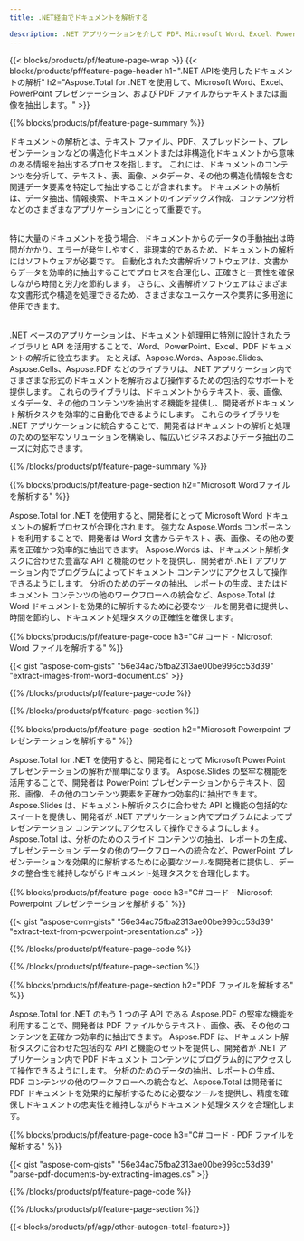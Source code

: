 ```yaml
---
title: .NET経由でドキュメントを解析する 

description: .NET アプリケーションを介して PDF、Microsoft Word、Excel、PowerPoint プレゼンテーションを解析します。 テキストや画像を簡単に抽出するための C# コードがリストされています。
---
```


{{< blocks/products/pf/feature-page-wrap >}}
{{< blocks/products/pf/feature-page-header h1=".NET APIを使用したドキュメントの解析" h2="Aspose.Total for .NET を使用して、Microsoft Word、Excel、PowerPoint プレゼンテーション、および PDF ファイルからテキストまたは画像を抽出します。" >}}

{{% blocks/products/pf/feature-page-summary %}}

ドキュメントの解析とは、テキスト ファイル、PDF、スプレッドシート、プレゼンテーションなどの構造化ドキュメントまたは非構造化ドキュメントから意味のある情報を抽出するプロセスを指します。 これには、ドキュメントのコンテンツを分析して、テキスト、表、画像、メタデータ、その他の構造化情報を含む関連データ要素を特定して抽出することが含まれます。 ドキュメントの解析は、データ抽出、情報検索、ドキュメントのインデックス作成、コンテンツ分析などのさまざまなアプリケーションにとって重要です。<br /><br />

特に大量のドキュメントを扱う場合、ドキュメントからのデータの手動抽出は時間がかかり、エラーが発生しやすく、非現実的であるため、ドキュメントの解析にはソフトウェアが必要です。 自動化された文書解析ソフトウェアは、文書からデータを効率的に抽出することでプロセスを合理化し、正確さと一貫性を確保しながら時間と労力を節約します。 さらに、文書解析ソフトウェアはさまざまな文書形式や構造を処理できるため、さまざまなユースケースや業界に多用途に使用できます。<br /><br />

.NET ベースのアプリケーションは、ドキュメント処理用に特別に設計されたライブラリと API を活用することで、Word、PowerPoint、Excel、PDF ドキュメントの解析に役立ちます。 たとえば、Aspose.Words、Aspose.Slides、Aspose.Cells、Aspose.PDF などのライブラリは、.NET アプリケーション内でさまざまな形式のドキュメントを解析および操作するための包括的なサポートを提供します。 これらのライブラリは、ドキュメントからテキスト、表、画像、メタデータ、その他のコンテンツを抽出する機能を提供し、開発者がドキュメント解析タスクを効率的に自動化できるようにします。 これらのライブラリを .NET アプリケーションに統合することで、開発者はドキュメントの解析と処理のための堅牢なソリューションを構築し、幅広いビジネスおよびデータ抽出のニーズに対応できます。

{{% /blocks/products/pf/feature-page-summary  %}}

{{% blocks/products/pf/feature-page-section  h2="Microsoft Wordファイルを解析する" %}}

Aspose.Total for .NET を使用すると、開発者にとって Microsoft Word ドキュメントの解析プロセスが合理化されます。 強力な Aspose.Words コンポーネントを利用することで、開発者は Word 文書からテキスト、表、画像、その他の要素を正確かつ効率的に抽出できます。 Aspose.Words は、ドキュメント解析タスクに合わせた豊富な API と機能のセットを提供し、開発者が .NET アプリケーション内でプログラムによってドキュメント コンテンツにアクセスして操作できるようにします。 分析のためのデータの抽出、レポートの生成、またはドキュメント コンテンツの他のワークフローへの統合など、Aspose.Total は Word ドキュメントを効果的に解析するために必要なツールを開発者に提供し、時間を節約し、ドキュメント処理タスクの正確性を確保します。

{{% blocks/products/pf/feature-page-code h3="C# コード - Microsoft Word ファイルを解析する" %}}

{{< gist "aspose-com-gists" "56e34ac75fba2313ae00be996cc53d39" "extract-images-from-word-document.cs" >}}

{{% /blocks/products/pf/feature-page-code  %}}

{{% /blocks/products/pf/feature-page-section %}}

{{% blocks/products/pf/feature-page-section  h2="Microsoft Powerpoint プレゼンテーションを解析する" %}}

Aspose.Total for .NET を使用すると、開発者にとって Microsoft PowerPoint プレゼンテーションの解析が簡単になります。 Aspose.Slides の堅牢な機能を活用することで、開発者は PowerPoint プレゼンテーションからテキスト、図形、画像、その他のコンテンツ要素を正確かつ効率的に抽出できます。 Aspose.Slides は、ドキュメント解析タスクに合わせた API と機能の包括的なスイートを提供し、開発者が .NET アプリケーション内でプログラムによってプレゼンテーション コンテンツにアクセスして操作できるようにします。 Aspose.Total は、分析のためのスライド コンテンツの抽出、レポートの生成、プレゼンテーション データの他のワークフローへの統合など、PowerPoint プレゼンテーションを効果的に解析するために必要なツールを開発者に提供し、データの整合性を維持しながらドキュメント処理タスクを合理化します。

{{% blocks/products/pf/feature-page-code h3="C# コード - Microsoft Powerpoint プレゼンテーションを解析する" %}}

{{< gist "aspose-com-gists" "56e34ac75fba2313ae00be996cc53d39" "extract-text-from-powerpoint-presentation.cs" >}}

{{% /blocks/products/pf/feature-page-code  %}}

{{% /blocks/products/pf/feature-page-section %}}

{{% blocks/products/pf/feature-page-section  h2="PDF ファイルを解析する" %}}

Aspose.Total for .NET のもう 1 つの子 API である Aspose.PDF の堅牢な機能を利用することで、開発者は PDF ファイルからテキスト、画像、表、その他のコンテンツを正確かつ効率的に抽出できます。 Aspose.PDF は、ドキュメント解析タスクに合わせた包括的な API と機能のセットを提供し、開発者が .NET アプリケーション内で PDF ドキュメント コンテンツにプログラム的にアクセスして操作できるようにします。 分析のためのデータの抽出、レポートの生成、PDF コンテンツの他のワークフローへの統合など、Aspose.Total は開発者に PDF ドキュメントを効果的に解析するために必要なツールを提供し、精度を確保しドキュメントの忠実性を維持しながらドキュメント処理タスクを合理化します。

{{% blocks/products/pf/feature-page-code h3="C# コード - PDF ファイルを解析する" %}}

{{< gist "aspose-com-gists" "56e34ac75fba2313ae00be996cc53d39" "parse-pdf-documents-by-extracting-images.cs" >}}

{{% /blocks/products/pf/feature-page-code  %}}

{{% /blocks/products/pf/feature-page-section %}}

{{< blocks/products/pf/agp/other-autogen-total-feature>}}